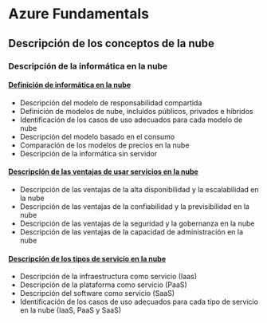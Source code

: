 # Azure Fundamentals

## Descripción de los conceptos de la nube

### Descripción de la informática en la nube

#### [Definición de informática en la nube](./Descripcion%20de%20los%20conceptos%20de%20la%20nube/informatica_nube.md)

- Descripción del modelo de responsabilidad compartida
- Definición de modelos de nube, incluidos públicos, privados e híbridos
- Identificación de los casos de uso adecuados para cada modelo de nube
- Descripción del modelo basado en el consumo
- Comparación de los modelos de precios en la nube
- Descripción de la informática sin servidor

#### [Descripción de las ventajas de usar servicios en la nube](./Descripcion%20de%20los%20conceptos%20de%20la%20nube/ventajas_servicios_nube.md)

- Descripción de las ventajas de la alta disponibilidad y la escalabilidad en la nube
- Descripción de las ventajas de la confiabilidad y la previsibilidad en la nube
- Descripción de las ventajas de la seguridad y la gobernanza en la nube
- Descripción de las ventajas de la capacidad de administración en la nube

#### [Descripción de los tipos de servicio en la nube](./Descripcion%20de%20los%20conceptos%20de%20la%20nube/servicios_nube.md)

- Descripción de la infraestructura como servicio (Iaas)
- Descripción de la plataforma como servicio (PaaS)
- Descripción del software como servicio (SaaS)
- Identificación de los casos de uso adecuados para cada tipo de servicio en la nube (IaaS, PaaS y SaaS)